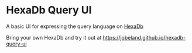# HexaDb Query UI

A basic UI for expressing the query language on [HexaDb](https://github.com/angshuman/hexadb)

Bring your own HexaDb and try it out at https://jobeland.github.io/hexadb-query-ui
